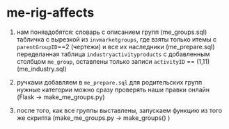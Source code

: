 # me-rig-affects

1. нам поняадобятся: 
словарь с описанием групп (me_groups.sql)
табличка с вырезкой из `invmarketgroups`, где взяты только итемы с `parentGroupID`==2 (чертежи) и все их наследники (me_prepare.sql)
переделанная таблица `industryactivityproducts` с добавленным столбцом `me_group`, оставлены только записи `activityID` == (1,11)  (me_industry.sql)

2. ручками добавляем в `me_prepare.sql` для родительских групп нужные категории 
можно сразу проверять наши правки онлайн (Flask -> make_me_groups.py)

3. после того, как все группы выставлены, запускаем функцию из того же скрипта (make_me_groups.py -> make_groups() )

